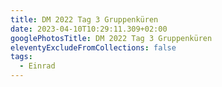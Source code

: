 ```yaml
---
title: DM 2022 Tag 3 Gruppenküren
date: 2023-04-10T10:29:11.309+02:00
googlePhotosTitle: DM 2022 Tag 3 Gruppenküren
eleventyExcludeFromCollections: false
tags:
  - Einrad
---
```

